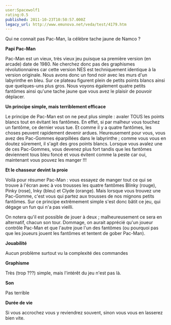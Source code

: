 ```yaml
---
user:Spacewolf1
rating:0.5
published: 2011-10-23T10:50:57.000Z
legacy_url: http://www.emunova.net/veda/test/4179.htm
---
```

Qui ne connait pas Pac-Man, la célèbre tache jaune de Namco ?  

  

**Papi Pac-Man**  

Pac-Man est un vieux, très vieux jeu puisque sa première version (en arcade) date de 1980\. Ne cherchez donc pas des graphismes révolutionnaires car cette version NES est techniquement identique à la version originale. Nous avons donc un fond noir avec les murs d'un labyrinthe en bleu. Sur ce plateau figurent plein de petits points blancs ainsi que quelques-uns plus gros. Nous voyons également quatre petits fantômes ainsi qu'une tache jaune que vous avez le plaisir de pouvoir déplacer.  

  

**Un principe simple, mais terriblement efficace**  

Le principe de Pac-Man est on ne peut plus simple : avaler TOUS les points blancs tout en évitant les fantômes. En effet, si par malheur vous touchez un fantôme, ce dernier vous tue. Et comme il y a quatre fantômes, les choses peuvent rapidement devenir ardues. Heureusement pour vous, vous avez des Pac-Gommes éparpillées dans le labyrinthe ; comme vous vous en doutez sûrement, il s'agit des gros points blancs. Lorsque vous avalez une de ces Pac-Gommes, vous devenez plus fort tandis que les fantômes deviennent tous bleu foncé et vous évitent comme la peste car oui, maintenant vous pouvez les manger !!!  

  

**Et le chasseur devint la proie**  

Voilà pour résumer Pac-Man : vous essayez de manger tout ce qui se trouve à l'écran avec à vos trousses les quatre fantômes Blinky (rouge), Pinky (rose), Inky (bleu) et Clyde (orange). Mais lorsque vous trouvez une Pac-Gomme, c'est vous qui partez aux trousses de nos mignons petits fantômes. Sur ce principe extrêmement simple s'est donc bâtit ce jeu, qui dégage un fun qui n'a pas vieilli.  

On notera qu'il est possible de jouer à deux ; malheureusement ce sera en alternatif, chacun son tour. Dommage, on aurait apprécié qu'un joueur contrôle Pac-Man et que l'autre joue l'un des fantômes (ou pourquoi pas que les joueurs jouent les fantômes et tentent de gober Pac-Man).  

  

  

**Jouabilité**  

Aucun problème surtout vu la complexité des commandes  

**Graphisme**  

Très (trop ???) simple, mais l'intérêt du jeu n'est pas là.  

**Son**  

Pas terrible  

**Durée de vie**  

Si vous accrochez vous y reviendrez souvent, sinon vous vous en lasserez bien vite.